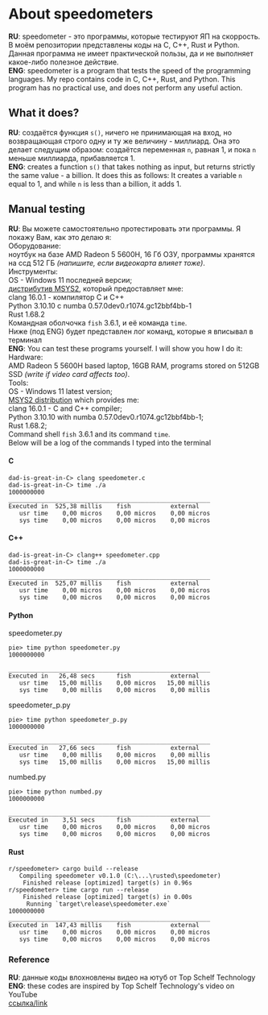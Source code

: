 # About speedometers
**RU**: speedometer - это программы, которые тестируют ЯП на скоррость. В моём репозитории представлены коды на C, C++, Rust и Python. Данная программа не имеет практической пользы, да и не выполняет какое-либо полезное действие.  
**ENG**: speedometer is a program that tests the speed of the programming languages. My repo contains code in C, C++, Rust, and Python. This program has no practical use, and does not perform any useful action.
## What it does?
**RU**: создаётся функция ```s()```, ничего не принимающая на вход, но возвращающая строго одну и ту же величину - миллиард. Она это делает следущим образом: создаётся переменная ```n```, равная 1, и пока ```n``` меньше миллиарда, прибавляется 1.  
**ENG**: creates a function ```s()``` that takes nothing as input, but returns strictly the same value - a billion. It does this as follows: It creates a variable ```n``` equal to 1, and while ```n``` is less than a billion, it adds 1.
## Manual testing
**RU**: Вы можете самостоятельно протестировать эти программы. Я покажу Вам, как это делаю я:  
Оборудование:  
ноутбук на базе AMD Radeon 5 5600H, 16 Гб ОЗУ, программы хранятся на ссд 512 ГБ *(напишите, если видеокарта влияет тоже)*.  
Инструменты:  
OS - Windows 11 последней версии;  
[дистрибутив MSYS2](msys2.org), который предоставляет мне:  
clang 16.0.1 - компилятор C и C++  
Python 3.10.10 с numba 0.57.0dev0.r1074.gc12bbf4bb-1  
Rust 1.68.2  
Командная оболчочка ```fish``` 3.6.1, и её команда ```time```.  
Ниже (под ENG) будет представлен лог команд, которые я вписывал в терминал  
**ENG**: You can test these programs yourself. I will show you how I do it:  
Hardware:  
AMD Radeon 5 5600H based laptop, 16GB RAM, programs stored on 512GB SSD *(write if video card affects too)*.  
Tools:  
OS - Windows 11 latest version;  
[MSYS2 distribution](msys2.org) which provides me:  
clang 16.0.1 - C and C++ compiler;  
Python 3.10.10 with numba 0.57.0dev0.r1074.gc12bbf4bb-1;  
Rust 1.68.2;  
Command shell ```fish``` 3.6.1 and its command ```time```.  
Below will be a log of the commands I typed into the terminal
#### C
```
dad-is-great-in-C> clang speedometer.c
dad-is-great-in-C> time ./a
1000000000
________________________________________________________
Executed in  525,38 millis    fish           external
   usr time    0,00 micros    0,00 micros    0,00 micros
   sys time    0,00 micros    0,00 micros    0,00 micros
```
#### C++
```
dad-is-great-in-C> clang++ speedometer.cpp
dad-is-great-in-C> time ./a
1000000000
________________________________________________________
Executed in  525,07 millis    fish           external
   usr time    0,00 micros    0,00 micros    0,00 micros
   sys time    0,00 micros    0,00 micros    0,00 micros
```
#### Python
speedometer.py
```
pie> time python speedometer.py
1000000000

________________________________________________________
Executed in   26,48 secs      fish           external
   usr time   15,00 millis    0,00 micros   15,00 millis
   sys time    0,00 millis    0,00 micros    0,00 millis
```
speedometer_p.py
```
pie> time python speedometer_p.py
1000000000

________________________________________________________
Executed in   27,66 secs      fish           external
   usr time    0,00 millis    0,00 micros    0,00 millis
   sys time   15,00 millis    0,00 micros   15,00 millis
```
numbed.py
```
pie> time python numbed.py
1000000000

________________________________________________________
Executed in    3,51 secs      fish           external
   usr time    0,00 micros    0,00 micros    0,00 micros
   sys time    0,00 micros    0,00 micros    0,00 micros
```
#### Rust
```
r/speedometer> cargo build --release
   Compiling speedometer v0.1.0 (C:\...\rusted\speedometer)
    Finished release [optimized] target(s) in 0.96s
r/speedometer> time cargo run --release
    Finished release [optimized] target(s) in 0.00s
     Running `target\release\speedometer.exe`
1000000000
________________________________________________________
Executed in  147,43 millis    fish           external
   usr time    0,00 micros    0,00 micros    0,00 micros
   sys time    0,00 micros    0,00 micros    0,00 micros
```
### Reference
**RU**: данные коды влохновлены видео на ютуб от Top Schelf Technology  
**ENG**: these codes are inspired by Top Schelf Technology's video on YouTube  
[ссылка/link](https://www.youtube.com/watch?v=VioxsWYzoJk)
